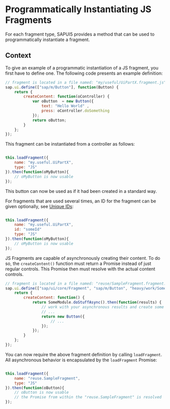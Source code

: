 <!-- loio3cff5d0fa6754c0d9fdacd80653b81fb -->

# Programmatically Instantiating JS Fragments

For each fragment type, SAPUI5 provides a method that can be used to programmatically instantiate a fragment.



## Context

To give an example of a programmatic instantiation of a JS fragment, you first have to define one. The following code presents an example definition:

```js
// fragment is located in a file named: "my/useful/UiPartX.fragment.js"
sap.ui.define(["sap/m/Button"], function(Button) {
	return {
		createContent: function(oController) {
			var oButton  = new Button({
				text: "Hello World" ,
				press: oController.doSomething
			});
			return oButton;
		}
	};
});
```

This fragment can be instantiated from a controller as follows:

```js

this.loadFragment({
	name: "my.useful.UiPartX",
	type: "JS"
}).then(function(oMyButton){
	// oMyButton is now usable
});
```

This button can now be used as if it had been created in a standard way.

For fragments that are used several times, an ID for the fragment can be given optionally, see [Unique IDs](unique-ids-5da591c.md):

```js

this.loadFragment({
	name: "my.useful.UiPartX",
	id: "someId"
	type: "JS"
}).then(function(oMyButton){
	// oMyButton is now usable
});
```

JS Fragments are capable of asynchronously creating their content. To do so, the `createContent()` function must return a Promise instead of just regular controls. This Promise then must resolve with the actual content controls.

```js
// fragment is located in a file named: "reuse/SampleFragment.fragment.js"
sap.ui.define(["sap/ui/core/Fragment", "sap/m/Button", "heavy/work/SomeModule"], function(Fragment, Button, SomeModule) {
	return {
		createContent: function() {
			return SomeModule.doStuffAsync().then(function(results) {
				// work with your asynchronous results and create some controls
				// ...
				return new Button({
					// ...
				});
			});
		}
	};
});
```

You can now require the above fragment definition by calling `loadFragment`. All asynchronous behavior is encapsulated by the `loadFragment` Promise:

```js

this.loadFragment({
	name: "reuse.SampleFragment",
	type: "JS"
}).then(function(oButton){
	// oButton is now usable
	// the Promise from within the "reuse.SampleFragment" is resolved
});
```

